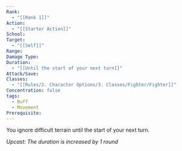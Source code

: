 ```yaml
---
Rank:
  - "[[Rank 1]]"
Action:
  - "[[Starter Action]]"
School: 
Target:
  - "[[Self]]"
Range: 
Damage Type: 
Duration:
  - "[[Until the start of your next turn]]"
Attack/Save: 
Classes:
  - "[[Rules/2. Character Options/3. Classes/Fighter/Fighter]]"
Concentration: false
tags:
  - Buff
  - Movement
Prerequisite: 
---
```

You ignore difficult terrain until the start of your next turn.

*Upcast: The duration is increased by 1 round*